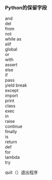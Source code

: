 ### Python的保留字段
and  
del   
from  
not  
while
as  
elif  
global  
or   
with  
assert  
else  
if   
pass  
yield
break  
except  
import  
print  
class   
exec  
in  
raise  
continue  
finally  
is  
return  
def       
for   
lambda  
try  


quit（）退出程序
